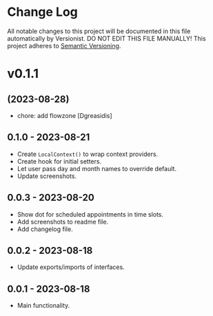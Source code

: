 # Change Log

All notable changes to this project will be documented in this file
automatically by Versionist. DO NOT EDIT THIS FILE MANUALLY!
This project adheres to [Semantic Versioning](http://semver.org/).

# v0.1.1
## (2023-08-28)

* chore: add flowzone [Dgreasidis]

## 0.1.0 - 2023-08-21

* Create `LocalContext()` to wrap context providers.
* Create hook for initial setters.
* Let user pass day and month names to override default.
* Update screenshots.

## 0.0.3 - 2023-08-20

* Show dot for scheduled appointments in time slots.
* Add screenshots to readme file.
* Add changelog file.

## 0.0.2 - 2023-08-18

* Update exports/imports of interfaces.

## 0.0.1 - 2023-08-18

* Main functionality.
